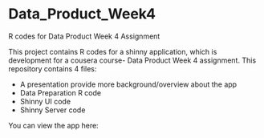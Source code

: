 # Data_Product_Week4
R codes for Data Product Week 4 Assignment

This project contains R codes for a shinny application, which is development for a cousera course- Data Product Week 4 assignment.
This repository contains 4 files:
- A presentation provide more background/overview about the app 
- Data Preparation R code
- Shinny UI code
- Shinny Server code

You can view the app here:
